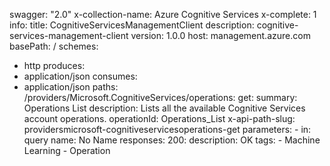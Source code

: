 swagger: "2.0"
x-collection-name: Azure Cognitive Services
x-complete: 1
info:
  title: CognitiveServicesManagementClient
  description: cognitive-services-management-client
  version: 1.0.0
host: management.azure.com
basePath: /
schemes:
- http
produces:
- application/json
consumes:
- application/json
paths:
  /providers/Microsoft.CognitiveServices/operations:
    get:
      summary: Operations List
      description: Lists all the available Cognitive Services account operations.
      operationId: Operations_List
      x-api-path-slug: providersmicrosoft-cognitiveservicesoperations-get
      parameters:
      - in: query
        name: No Name
      responses:
        200:
          description: OK
      tags:
      - Machine Learning
      - Operation